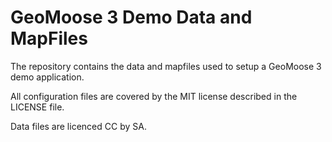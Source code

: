 # GeoMoose 3 Demo Data and MapFiles

The repository contains the data and mapfiles used to setup a GeoMoose 3 demo 
application.  

All configuration files are covered by the MIT license described in the LICENSE file.

Data files are licenced CC by SA.
